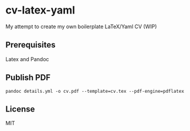 # cv-latex-yaml
My attempt to create my own boilerplate LaTeX/Yaml CV (WIP)

## Prerequisites
Latex and Pandoc

## Publish PDF
```
pandoc details.yml -o cv.pdf --template=cv.tex --pdf-engine=pdflatex
```

## License
MIT
